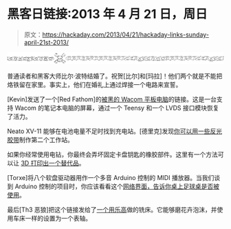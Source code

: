 # 黑客日链接:2013 年 4 月 21 日，周日

> 原文：<https://hackaday.com/2013/04/21/hackaday-links-sunday-april-21st-2013/>

![hackaday-links-chain](img/da184e9bde007f88b719f5aafc440574.png)

普通读者和黑客大师比尔·波特结婚了。祝贺[比尔]和[玛拉]！他们两个就是不能把烙铁留在家里。事实上，他们在婚礼上通过焊接一个电路来宣誓。

[Kevin]发送了一个[Red Fathom]的[被黑的 Wacom 平板电脑](http://www.youtube.com/watch?v=r_lm1kRa1Fs)的链接。这是一台支持 Wacom 的笔记本电脑的屏幕，通过一个 Teensy 和一个 LVDS 接口模块恢复了活力。

Neato XV-11 能够在电池电量不足时找到充电站。[德里克]发现[你可以用一些反光胶带](http://kered.org/blog/2013-04-13/diy-neato-xv-11-base-charging-station/)制作第二个工作站。

如果你经常使用电钻，你最终会弄坏固定卡盘钥匙的橡胶部件。这里有一个方法可以让 [3D 打印出一个替代品](http://xrobots.co.uk/chuck/)。

[Torxe]将八个软盘驱动器用作一个多音 Arduino 控制的 MIDI 播放器。当我们谈到 Arduino 控制的项目时，你应该看看这个[网络界面，告诉你桌上足球桌是否被使用](http://spuder.wordpress.com/2013/04/15/arduino-powered-foosball-table/)。

最后[Th3 恶狼]把这个链接发给了[一个用乐高](http://www.youtube.com/watch?v=oF0pMILT7_Y)做的铣床。它能够磨花卉泡沫，并使用车床一样的设置为一个表轴。